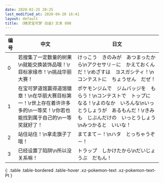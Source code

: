 ```yaml
---
date: 2020-02-25 20:25
last_modified_at: 2020-04-20 16:41
layout: default
title: 《精灵宝可梦 白金》文本 098
---
```

| 编号 | 中文 | 日文 |
| ---- | ---- | ---- |
| 0 | 若搜集了一定数量的树果\n就能交换装饰品哦！\r目标家缘市！\n挑战华丽大赛！ | けっこう　きのみが　あつまったから\nアクセサリ－に　かえておくんだ！\rめざすは　ヨスガシティ！\nコンテストに　ちょうせん　だぜ！ |
| 1 | 在宝可梦道馆赢得道馆徽章！\n在华丽大赛目标第一！\r世上存在着许许多多的\n一等奖！\r你若也能找到属于自己的\n一等奖就好了！ | ポケモンジムで　ジムバッジを　もらう！\nコンテストで　トップに　なる！\rよのなか　いろんな\nいっとうしょうが　あるもんだ！\rきみも　じぶんだけの　いっとうしょう\nみつかると　いいな！ |
| 2 | 站住站住！\n拿走旗子了哦！ | まてまて－！\nハタ　とっちゃうぞ－！ |
| 3 | 已经设置了陷阱\n所以没关系嘛！ | トラップ　しかけたから\nだいじょうぶ　だもん！ |
{: .table .table-bordered .table-hover .xz-pokemon-text .xz-pokemon-text-Pt }